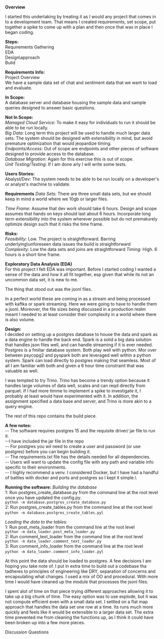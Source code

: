 **Overview**

I started this undertaking by treating it as I would any project that comes in to a development 
team.  That means I created requirements, set scope, put together a spike to come up with
a plan and then once that was in place I began coding.

**Steps:**\
Requirements Gathering\
EDA\
Design\approach\
Build


**Requirements Info:**\
Project Overview\
We have a sample data set of chat and sentiment data that we want to load 
and evaluate.


**In Scope:**\
A database server and database housing the sample data and sample 
queries designed to answer basic questions.

**Not In Scope:** \
_Managed Cloud Service:_ To make it easy for individuals to run it should be able 
to be run locally.\
_Big Data:_  Long term this project will be used to handle much larger data 
sets.  The system should be designed with extensibility in mind, 
but avoid premature optimization that would jeopardize timing.\
_Endpoints/Access:_ Out of scope are endpoints and other pieces of software
designed to provide access to the database.\
_Database Migration:_  Again for this exercise this is out of scope.\
_Unit Testing/Testing:_ If I am done arly I will write some tests.

**Users Stories:**  
Abalyst/Dev:  The system needs to be able to be run locally on a developer's
or analyst's machine to validate.

**Requirements**
_Data Sets:_ There are three small data sets, but we should 
keep in mind a world where we 10gb or larger files.

_Time Frame:_  Assume that dev work should take 6 hours.  Design and scope assumes that hands on keys
should last about 6 hours.  Incorporate long term extensibility into the 
system wherever possible but do not prematurely optimize design such that it 
risks the time frame.

**Risks:**\
_Feasibility:_  Low.  The project is straightforward.  Barring underlying\unforeseen
data issues the build is straightforward\
_Complexity:_  Low the data sets and joins are straightforward
_Timing:_  High.  6 hours is a short time frame.

**Exploratory Data Analysis (EDA)**\
For this project I felt EDA was important.  Before I started coding I wanted a sense 
of the data and how it all fit together, esp given that while its not an uncommon
data set, it is new to me.

The thing that stood out was the jsonl files.  

In a perfect world these are coming in as a stream and being processed 
with kaftka or spark streaming.  Here we were going to have to handle 
them a jsonl.  Moreover, the file sizes being discussed in a production 
realm meant I needed to at least consider their complexity in a 
world where there is also volume.

**Design:**\
I decided on setting up a postgres database to house the data and spark as a data
engine to handle the back end.  Spark is a solid a big data solution that handles 
json files well, and can handle streaming if it is ever needed.  Postgres is a fmiliar 
database system.  Both play well with python.  Mor over between psycopg2 and pyspark 
both are leveraged well within a python system.  Spark can load directly to postgres 
making that seamless.  Most of all I am familiar with both and given a 6 hour time 
constraint that was valuable as well.

I was tempted to try Trino.  Trino has become a trendy option because it handles
large volumes of data well, scales and can reqd directly from parquet.  If I had more
timme to implement a spike to investigate it, I probably at least would have 
experimented with it.  In addition, the assignment specified a data base and server,
and Trino is more akin to a query engine.

The rest of this repo contains the build piece.

**A few notes:**\
-- The software requires postgres 15 and the requisite driver/ jar file to run it.\
    --I have included the jar file in the repo\
-- For postgres you wil need to create a user and password (or use postgres) before you
can begin building it.\
-- The requirements.txt file has the details needed for all dependencies.\
-- Users will want to update the config file with any path and variable info 
specific to their environments.\
-- I highly recommend a venv.  I considered Docker, but I have had a handful of battles
with docker and ports and postgres so I kept it simple.\

**Running the software:**
_Building the database_\
1:  Run postgres_create_database.py from the command line at the root level once you
 have updated the config.py.\
    `python -m database.postgres_create_database.py`\
2:  Run postgres_create_tables.py from the command line at the root level\
    `python -m database.postgres_create_tables.py`\

_Loading the data to the tables:_\
1: Run post_meta_loader from the command line at the root level\
    `python -m data_loader.post_meta_loader.py`\
2: Run comment_text_loader from the command line at the root level\
    `python -m data_loader.comment_text_loader.py`\
3: Run comment_info_loader from the command line at the root level\
    `python -m data_loader.comment_info_loader.py`\

At this point the data should be loaded to postgres.  A few decisions I am hoping you 
take note of.  I put in extra time to build out a codebase tha tadheres to principles
of engineering like DRY, separation of concerns and encapsulating what changes.  I used
a mix of OO and procedural.  With more time I would have cleaned up the module that
processes the jsonl files.  

I spent alot of time on that piece trying different approaches allowing it to take 
up a big chunk of time.  The easy option was to use explode, but it was not
compute efficient even with a small data set.  I settled on a flat map approach that handles 
the data set one row at a time.  Its runs much more quickly and feels like it would be 
extensible to a larger data set.  The extra time prevented me from cleaning the functions 
up, as I think it could have been broken up into a few more pieces.


Discussion Questions